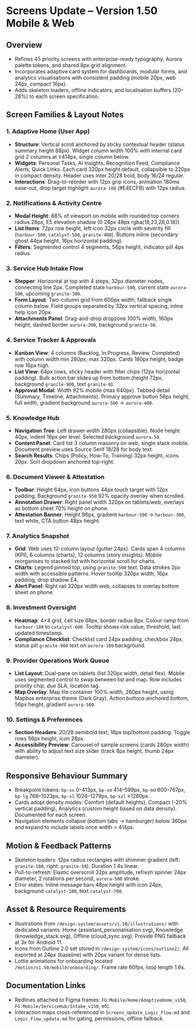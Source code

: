 # Screens Update – Version 1.50 Mobile & Web

## Overview
- Refines 45 priority screens with enterprise-ready typography, Aurora palette tokens, and shared 8px grid alignment.
- Incorporates adaptive card system for dashboards, modular forms, and analytics visualisations with consistent padding (mobile 20px, web 24px, compact 16px).
- Adds skeleton loaders, offline indicators, and localisation buffers (20–28%) to each screen specification.

## Screen Families & Layout Notes
### 1. Adaptive Home (User App)
- **Structure**: Vertical scroll anchored by sticky contextual header (status summary height 88px). Widget column width 100% with internal card grid 2 columns at ≥414px, single column below.
- **Widgets**: Personal Tasks, AI Insights, Recognition Feed, Compliance Alerts, Quick Links. Each card 320px height default, collapsible to 220px in compact density. Header uses Inter 20/28 bold, body 16/24 regular.
- **Interactions**: Drag-to-reorder with 12px grip icons, animation 180ms ease-out, drop target highlight `aurora-100` (#E4ECFB) with 12px radius.

### 2. Notifications & Activity Centre
- **Modal Height**: 88% of viewport on mobile with rounded top corners radius 28px, E5 elevation shadow (0 24px 48px rgba(18,23,28,0.18)).
- **List Items**: 72px row height, left icon 32px circle with severity fill (`harbour-500`, `catalyst-500`, `granite-400`). Buttons inline (secondary ghost 44px height, 16px horizontal padding).
- **Filters**: Segmented control 4 segments, 56px height, indicator pill 4px radius.

### 3. Service Hub Intake Flow
- **Stepper**: Horizontal at top with 4 steps, 32px diameter nodes, connecting line 2px. Completed state `harbour-500`, current state `aurora-500`, upcoming `granite-300`.
- **Form Layout**: Two-column grid from 600px width; fallback single column below. Field groups separated by 32px vertical spacing, inline help icon 20px.
- **Attachments Panel**: Drag-and-drop dropzone 100% width, 160px height, dashed border `aurora-200`, background `granite-50`.

### 4. Service Tracker & Approvals
- **Kanban View**: 4 columns (Backlog, In Progress, Review, Completed) with column width min 280px, max 320px. Cards 180px height, badge row 16px high.
- **List View**: 64px rows, sticky header with filter chips (12px horizontal padding). Bulk action bar slides up from bottom (height 72px, background `granite-900`, text `granite-0`).
- **Approval Modal**: Width 92% mobile (max 640px). Tabbed detail (Summary, Timeline, Attachments). Primary approve button 56px height, full width, gradient background `aurora-500` → `aurora-400`.

### 5. Knowledge Hub
- **Navigation Tree**: Left drawer width 280px (collapsible). Node height 40px, indent 16px per level. Selected background `aurora-50`.
- **Content Panel**: Card list 3 column masonry on web, single stack mobile. Document preview uses Source Serif 18/28 for body text.
- **Search Results**: Chips (Policy, How-To, Training) 32px height, icons 20px. Sort dropdown anchored top-right.

### 6. Document Viewer & Attestation
- **Toolbar**: Height 64px, icon buttons 44px touch target with 12px padding. Background `granite-950` 92% opacity overlay when scrolled.
- **Annotation Drawer**: Right panel width 320px on tablets/web, overlays as bottom sheet 70% height on phone.
- **Attestation Banner**: Height 96px, gradient `harbour-500` → `harbour-300`, text white, CTA button 48px height.

### 7. Analytics Snapshot
- **Grid**: Web uses 12-column layout (gutter 24px). Cards span 4 columns (KPI), 6 columns (charts), 12 columns (story insights). Mobile reorganises to stacked list with horizontal scroll for charts.
- **Charts**: Legend pinned top, using `granite-500` text. Data strokes 2px width with accessible patterns. Hover tooltip 320px width, 16px padding, drop shadow E4.
- **Alert Panel**: Right rail 320px width web, collapses to overlay bottom sheet on phone.

### 8. Investment Oversight
- **Heatmap**: 4×4 grid, cell size 68px, border radius 8px. Colour ramp from `harbour-100` to `catalyst-600`. Tooltip shows risk value, threshold, last updated timestamp.
- **Compliance Checklist**: Checklist card 24px padding, checkbox 24px, status pill `granite-900` text on `aurora-100` background.

### 9. Provider Operations Work Queue
- **List Layout**: Dual-pane on tablets (list 320px width, detail flex). Mobile uses segmented control to swap between list and map. Row includes priority chip, due SLA, location tag.
- **Map Overlay**: Map tile container 100% width, 260px height, using Mapbox enterprise theme (Dark Gray). Action buttons anchored bottom, 56px height, gradient `aurora-500`.

### 10. Settings & Preferences
- **Section Headers**: 20/28 semibold text, 16px top/bottom padding. Toggle rows 56px height, icon 28px.
- **Accessibility Preview**: Carousel of sample screens (cards 280px width) with ability to adjust text size slider (track 8px height, thumb 24px diameter).

## Responsive Behaviour Summary
- Breakpoint tokens: `bp-xs` 0–413px, `bp-sm` 414–599px, `bp-md` 600–767px, `bp-lg` 768–1023px, `bp-xl` 1024–1279px, `bp-xxl` ≥1280px.
- Cards adopt density modes: Comfort (default heights), Compact (-20% vertical padding), Analytics (custom height based on data density). Documented for each screen.
- Navigation elements collapse (bottom tabs → hamburger) below 360px and expand to include labels once width > 414px.

## Motion & Feedback Patterns
- Skeleton loaders: 12px radius rectangles with shimmer gradient (left: `granite-100`, right: `granite-50`). Duration 1.4s linear.
- Pull-to-refresh: Elastic overscroll 32px amplitude, refresh spinner 24px diameter, 2 rotations per second, `aurora-500` stroke.
- Error states: Inline message bars 48px height with icon 24px, background `catalyst-100`, text `catalyst-700`.

## Asset & Resource Requirements
- Illustrations from `/design-system/assets/v1.50/illustrations/` with dedicated variants: Home (assistant_personalisation.svg), Knowledge (knowledge_stack.svg), Offline (cloud_sync.svg). Provide PNG fallback at 3x for Android 11.
- Icons from Outline 2.0 set stored in `/design-system/icons/outline2/`. All exported at 24px (baseline) with 20px variant for dense lists.
- Lottie animations for onboarding located `/motion/v1.50/mobile/onboarding/`. Frame rate 60fps, loop length 1.6s.

## Documentation Links
- Redlines attached to Figma frames: `FG:Mobile/Home/AdaptiveHome_v150`, `FG:Mobile/ServiceHub/Intake_v150`, etc.
- Interaction maps cross-referenced in `Screens_Update_Logic_Flow.md` and `Logic_Flow_update.md` for gating, permissions, offline fallback.
